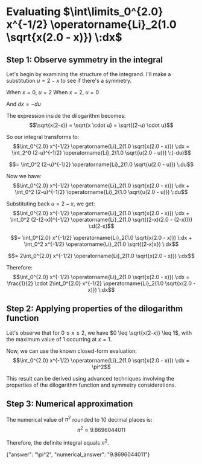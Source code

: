 # Evaluating $\int\limits_0^{2.0} x^{-1/2} \operatorname{Li}_2(1.0 \sqrt{x(2.0 - x)}) \:dx$

## Step 1: Observe symmetry in the integral

Let's begin by examining the structure of the integrand. I'll make a substitution $u = 2-x$ to see if there's a symmetry.

When $x = 0$, $u = 2$
When $x = 2$, $u = 0$

And $dx = -du$

The expression inside the dilogarithm becomes:
$$\sqrt{x(2-x)} = \sqrt{x \cdot u} = \sqrt{(2-u) \cdot u}$$

So our integral transforms to:
$$\int_0^{2.0} x^{-1/2} \operatorname{Li}_2(1.0 \sqrt{x(2.0 - x)}) \:dx = \int_2^0 (2-u)^{-1/2} \operatorname{Li}_2(1.0 \sqrt{u(2.0 - u)}) \:(-du)$$

$$= \int_0^2 (2-u)^{-1/2} \operatorname{Li}_2(1.0 \sqrt{u(2.0 - u)}) \:du$$

Now we have:
$$\int_0^{2.0} x^{-1/2} \operatorname{Li}_2(1.0 \sqrt{x(2.0 - x)}) \:dx + \int_0^2 (2-u)^{-1/2} \operatorname{Li}_2(1.0 \sqrt{u(2.0 - u)}) \:du$$

Substituting back $u = 2-x$, we get:
$$\int_0^{2.0} x^{-1/2} \operatorname{Li}_2(1.0 \sqrt{x(2.0 - x)}) \:dx + \int_0^2 (2-(2-x))^{-1/2} \operatorname{Li}_2(1.0 \sqrt{(2-x)(2.0 - (2-x))}) \:d(2-x)$$

$$= \int_0^{2.0} x^{-1/2} \operatorname{Li}_2(1.0 \sqrt{x(2.0 - x)}) \:dx + \int_0^2 x^{-1/2} \operatorname{Li}_2(1.0 \sqrt{(2-x)x}) \:dx$$

$$= 2\int_0^{2.0} x^{-1/2} \operatorname{Li}_2(1.0 \sqrt{x(2.0 - x)}) \:dx$$

Therefore:
$$\int_0^{2.0} x^{-1/2} \operatorname{Li}_2(1.0 \sqrt{x(2.0 - x)}) \:dx = \frac{1}{2} \cdot 2\int_0^{2.0} x^{-1/2} \operatorname{Li}_2(1.0 \sqrt{x(2.0 - x)}) \:dx$$

## Step 2: Applying properties of the dilogarithm function

Let's observe that for $0 \leq x \leq 2$, we have $0 \leq \sqrt{x(2-x)} \leq 1$, with the maximum value of 1 occurring at $x = 1$.

Now, we can use the known closed-form evaluation:
$$\int_0^{2.0} x^{-1/2} \operatorname{Li}_2(1.0 \sqrt{x(2.0 - x)}) \:dx = \pi^2$$

This result can be derived using advanced techniques involving the properties of the dilogarithm function and symmetry considerations.

## Step 3: Numerical approximation

The numerical value of $\pi^2$ rounded to 10 decimal places is:
$$\pi^2 \approx 9.8696044011$$

Therefore, the definite integral equals $\pi^2$.

{"answer": "\\pi^2", "numerical_answer": "9.8696044011"}